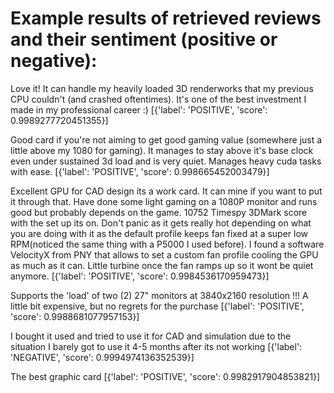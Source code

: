 # Example results of retrieved reviews and their sentiment (positive or negative):  




Love it! It can handle my heavily loaded 3D renderworks that my previous CPU couldn't (and crashed oftentimes). It's one of the best investment I made in my professional career :) [{'label': 'POSITIVE', 'score': 0.9989277720451355}]    

Good card if you're not aiming to get good gaming value (somewhere just a little above my 1080 for gaming). It manages to stay above it's base clock even under sustained 3d load and is very quiet. Manages heavy cuda tasks with ease. [{'label': 'POSITIVE', 'score': 0.998665452003479}]    

Excellent GPU for CAD design its a work card. It can mine if you want to put it through that. Have done some light gaming on a 1080P monitor and runs good but probably depends on the game. 10752 Timespy 3DMark score with the set up its on. Don't panic as it gets really hot depending on what you are doing with it as the default profile keeps fan fixed at a super low RPM(noticed the same thing with a P5000 I used before). I found a software VelocityX from PNY that allows to set a custom fan profile cooling the GPU as much as it can. Little turbine once the fan ramps up so it wont be quiet anymore. [{'label': 'POSITIVE', 'score': 0.9984536170959473}]    

Supports the 'load' of two (2) 27" monitors at 3840x2160 resolution !!! A little bit expensive, but no regrets for the purchase [{'label': 'POSITIVE', 'score': 0.9988681077957153}]    

I bought it used and  tried to use it for CAD and simulation due to the situation I barely got to use it 4-5 months after its not working [{'label': 'NEGATIVE', 'score': 0.9994974136352539}]    

The best graphic card [{'label': 'POSITIVE', 'score': 0.9982917904853821}]

